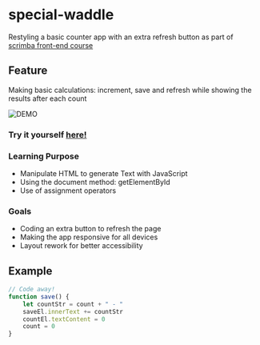 # special-waddle
Restyling a basic counter app with an extra refresh button as part of [scrimba front-end course](https://scrimba.com)

## Feature
Making basic calculations: increment, save and refresh while showing the results after each count

![DEMO](https://user-images.githubusercontent.com/57369792/137103029-bf63381c-46e0-4282-bbdc-c0e12acd4144.png)
### Try it yourself [here!](https://silly-wilson-bcf85c.netlify.app/)

### Learning Purpose
- Manipulate HTML to generate Text with JavaScript
- Using the document method: getElementById 
- Use of assignment operators

### Goals
- Coding an extra button to refresh the page
- Making the app responsive for all devices
- Layout rework for better accessibility

## Example
```javascript 
// Code away!
function save() {
    let countStr = count + " - " 
    saveEl.innerText += countStr
    countEl.textContent = 0
    count = 0
}
```
